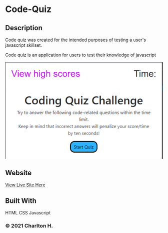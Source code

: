 # Code-Quiz

## Description

Code quiz was created for the intended purposes of testing a user's javascript skillset.

Code quiz is an application for users to test their knowledge of javascript

![demo](./assets/images/preview-demo.PNG)

## Website

[View Live Site Here](https://charlton-h.github.io/code-quiz/)

## Built With

HTML CSS Javascript

### &copy; 2021 Charlton H.
